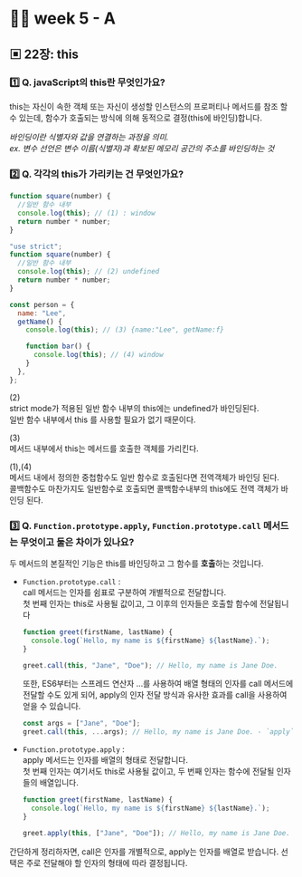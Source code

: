 # 👩‍🏫 week 5 - A

## ▣ 22장: this

### 1️⃣ Q. javaScript의 this란 무엇인가요?

this는 자신이 속한 객체 또는 자신이 생성할 인스턴스의 프로퍼티나 메서드를 참조 할 수 있는데,
함수가 호출되는 방식에 의해 동적으로 결정(this에 바인딩)합니다.

<i>바인딩이란 식별자와 값을 연결하는 과정을 의미.  
ex. 변수 선언은 변수 이름(식별자)과 확보된 메모리 공간의 주소를 바인딩하는 것</i>

### 2️⃣ Q. 각각의 this가 가리키는 건 무엇인가요?

```js
function square(number) {
  //일반 함수 내부
  console.log(this); // (1) : window
  return number * number;
}
```

```js
"use strict";
function square(number) {
  //일반 함수 내부
  console.log(this); // (2) undefined
  return number * number;
}
```

```js
const person = {
  name: "Lee",
  getName() {
    console.log(this); // (3) {name:"Lee", getName:f}

    function bar() {
      console.log(this); // (4) window
    }
  },
};
```

(2)  
strict mode가 적용된 일반 함수 내부의 this에는 undefined가 바인딩된다.  
일반 함수 내부에서 this 를 사용할 필요가 없기 때문이다.

(3)  
메서드 내부에서 this는 메서드를 호출한 객체를 가리킨다.

(1),(4)  
메서드 내에서 정의한 중첩함수도 일반 함수로 호출된다면 전역객체가 바인딩 된다.  
콜백함수도 마찬가지도 일반함수로 호출되면 콜백함수내부의 this에도 전역 객체가 바인딩 된다.

### 3️⃣ Q. `Function.prototype.apply`, `Function.prototype.call` 메서드는 무엇이고 둘은 차이가 있나요?

두 메서드의 본질적인 기능은 this를 바인딩하고 그 함수를 <b>호출</b>하는 것입니다.

- `Function.prototype.call` :  
  call 메서드는 인자를 쉼표로 구분하여 개별적으로 전달합니다.  
  첫 번째 인자는 this로 사용될 값이고, 그 이후의 인자들은 호출할 함수에 전달됩니다

  ```js
  function greet(firstName, lastName) {
    console.log(`Hello, my name is ${firstName} ${lastName}.`);
  }

  greet.call(this, "Jane", "Doe"); // Hello, my name is Jane Doe.
  ```

  또한, ES6부터는 스프레드 연산자 ...를 사용하여 배열 형태의 인자를 call 메서드에 전달할 수도 있게 되어, apply의 인자 전달 방식과 유사한 효과를 call을 사용하여 얻을 수 있습니다.

  ```js
  const args = ["Jane", "Doe"];
  greet.call(this, ...args); // Hello, my name is Jane Doe. - `apply`와 유사하게 동작
  ```

- `Function.prototype.apply` :  
  apply 메서드는 인자를 배열의 형태로 전달합니다.  
  첫 번째 인자는 여기서도 this로 사용될 값이고, 두 번째 인자는 함수에 전달될 인자들의 배열입니다.

  ```js
  function greet(firstName, lastName) {
    console.log(`Hello, my name is ${firstName} ${lastName}.`);
  }

  greet.apply(this, ["Jane", "Doe"]); // Hello, my name is Jane Doe.
  ```

간단하게 정리하자면, call은 인자를 개별적으로, apply는 인자를 배열로 받습니다. 선택은 주로 전달해야 할 인자의 형태에 따라 결정됩니다.
